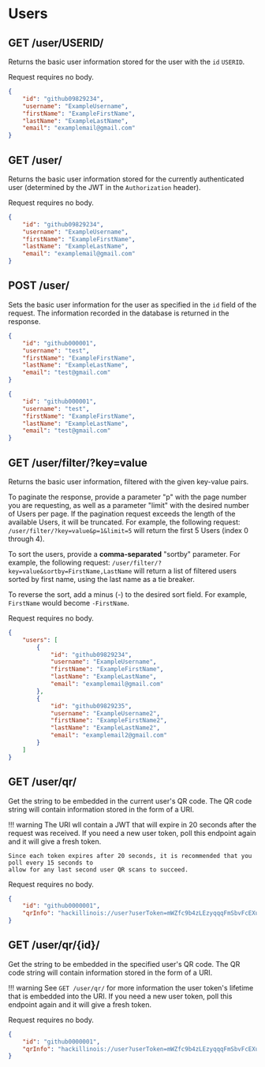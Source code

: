 Users
=====

GET /user/USERID/
-----------------

Returns the basic user information stored for the user with the `id` `USERID`.

Request requires no body.

```json title="Example response"
{
	"id": "github09829234",
	"username": "ExampleUsername",
	"firstName": "ExampleFirstName",
	"lastName": "ExampleLastName",
	"email": "examplemail@gmail.com"
}
```

GET /user/
----------

Returns the basic user information stored for the currently authenticated user (determined by the JWT in the `Authorization` header).

Request requires no body.

```json title="Example response"
{
	"id": "github09829234",
	"username": "ExampleUsername",
	"firstName": "ExampleFirstName",
	"lastName": "ExampleLastName",
	"email": "examplemail@gmail.com"
}
```

POST /user/
-----------

Sets the basic user information for the user as specified in the `id` field of the request. The information recorded in the database is returned in the response.

```json title="Example request"
{
	"id": "github000001",
	"username": "test",
	"firstName": "ExampleFirstName",
	"lastName": "ExampleLastName",
	"email": "test@gmail.com"
}
```

```json title="Example response"
{
	"id": "github000001",
	"username": "test",
	"firstName": "ExampleFirstName",
	"lastName": "ExampleLastName",
	"email": "test@gmail.com"
}
```

GET /user/filter/?key=value
---------------------------

Returns the basic user information, filtered with the given key-value pairs.

To paginate the response, provide a parameter "p" with the page number you are requesting, as well as a parameter "limit" with the desired number of Users per page.
If the pagination request exceeds the length of the available Users, it will be truncated. 
For example, the following request: `/user/filter/?key=value&p=1&limit=5` will return the first 5 Users (index 0 through 4).

To sort the users, provide a **comma-separated** "sortby" parameter. 
For example, the following request: `/user/filter/?key=value&sortby=FirstName,LastName` will return a list of filtered users sorted by first name, using the last name as a tie breaker.

To reverse the sort, add a minus (-) to the desired sort field. For example, `FirstName` would become `-FirstName`.

Request requires no body.

```json title="Example response"
{
	"users": [
		{
			"id": "github09829234",
			"username": "ExampleUsername",
			"firstName": "ExampleFirstName",
			"lastName": "ExampleLastName",
			"email": "examplemail@gmail.com"
		},
		{
			"id": "github09829235",
			"username": "ExampleUsername2",
			"firstName": "ExampleFirstName2",
			"lastName": "ExampleLastName2",
			"email": "examplemail2@gmail.com"
		}
	]
}
```

GET /user/qr/
----------

Get the string to be embedded in the current user's QR code. 
The QR code string will contain information stored in the form of a URI.

!!! warning
	The URI wll contain a JWT that will expire in 20 seconds after the request was received. If you
	need a new user token, poll this endpoint again and it will give a fresh token.
	
	Since each token expires after 20 seconds, it is recommended that you poll every 15 seconds to 
	allow for any last second user QR scans to succeed.

Request requires no body.

```json title="Example response"
{
	"id": "github0000001",
	"qrInfo": "hackillinois://user?userToken=mWZfc9b4zLEzyqqqFmSbvFcEXuY2CEjiAqWhbrVdzcc"
}
```

GET /user/qr/{id}/
----------

Get the string to be embedded in the specified user's QR code. 
The QR code string will contain information stored in the form of a URI.

!!! warning
	See `GET /user/qr/` for more information the user token's lifetime that is embedded into the URI.
	If you need a new user token, poll this endpoint again and it will give a fresh token.

Request requires no body.

```json title="Example response"
{
	"id": "github0000001",
	"qrInfo": "hackillinois://user?userToken=mWZfc9b4zLEzyqqqFmSbvFcEXuY2CEjiAqWhbrVdzcc"
}
```
